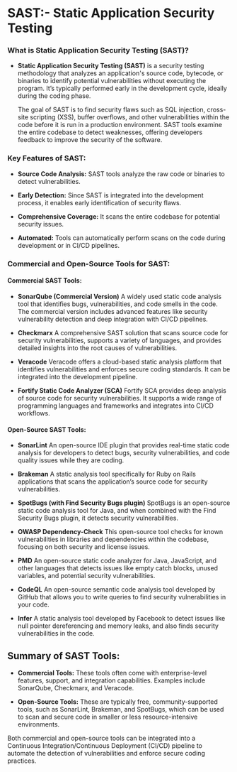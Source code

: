 # SAST:- Static Application Security Testing

### What is Static Application Security Testing (SAST)?
-   **Static Application Security Testing (SAST)** is a security testing methodology that analyzes an application's source code, bytecode, or binaries to identify potential vulnerabilities without executing the program. It’s typically performed early in the development cycle, ideally during the coding phase.

    The goal of SAST is to find security flaws such as SQL injection, cross-site scripting (XSS), buffer overflows, and other vulnerabilities within the code before it is run in a production environment. SAST tools examine the entire codebase to detect weaknesses, offering developers feedback to improve the security of the software.

### Key Features of SAST:
-   **Source Code Analysis:** SAST tools analyze the raw code or binaries to detect vulnerabilities.

-   **Early Detection:** Since SAST is integrated into the development process, it enables early identification of security flaws.

-   **Comprehensive Coverage:** It scans the entire codebase for potential security issues.

-   **Automated:** Tools can automatically perform scans on the code during development or in CI/CD pipelines.

### Commercial and Open-Source Tools for SAST:
#### Commercial SAST Tools:
- **SonarQube (Commercial Version)**
A widely used static code analysis tool that identifies bugs, vulnerabilities, and code smells in the code. The commercial version includes advanced features like security vulnerability detection and deep integration with CI/CD pipelines.

- **Checkmarx**
A comprehensive SAST solution that scans source code for security vulnerabilities, supports a variety of languages, and provides detailed insights into the root causes of vulnerabilities.

- **Veracode**
Veracode offers a cloud-based static analysis platform that identifies vulnerabilities and enforces secure coding standards. It can be integrated into the development pipeline.

- **Fortify Static Code Analyzer (SCA)**
Fortify SCA provides deep analysis of source code for security vulnerabilities. It supports a wide range of programming languages and frameworks and integrates into CI/CD workflows.

#### Open-Source SAST Tools:
- **SonarLint**
An open-source IDE plugin that provides real-time static code analysis for developers to detect bugs, security vulnerabilities, and code quality issues while they are coding.

- **Brakeman**
A static analysis tool specifically for Ruby on Rails applications that scans the application’s source code for security vulnerabilities.

- **SpotBugs (with Find Security Bugs plugin)**
SpotBugs is an open-source static code analysis tool for Java, and when combined with the Find Security Bugs plugin, it detects security vulnerabilities.

- **OWASP Dependency-Check**
This open-source tool checks for known vulnerabilities in libraries and dependencies within the codebase, focusing on both security and license issues.

- **PMD**
An open-source static code analyzer for Java, JavaScript, and other languages that detects issues like empty catch blocks, unused variables, and potential security vulnerabilities.

- **CodeQL**
An open-source semantic code analysis tool developed by GitHub that allows you to write queries to find security vulnerabilities in your code.

- **Infer**
A static analysis tool developed by Facebook to detect issues like null pointer dereferencing and memory leaks, and also finds security vulnerabilities in the code.

## Summary of SAST Tools:
- **Commercial Tools:** These tools often come with enterprise-level features, support, and integration capabilities. Examples include SonarQube, Checkmarx, and Veracode.

- **Open-Source Tools:** These are typically free, community-supported tools, such as SonarLint, Brakeman, and SpotBugs, which can be used to scan and secure code in smaller or less resource-intensive environments.

Both commercial and open-source tools can be integrated into a Continuous Integration/Continuous Deployment (CI/CD) pipeline to automate the detection of vulnerabilities and enforce secure coding practices.
